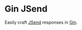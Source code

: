 # Gin JSend

Easily craft [JSend](https://labs.omniti.com/labs/jsend) responses in [Gin](https://github.com/gin-gonic/gin).
